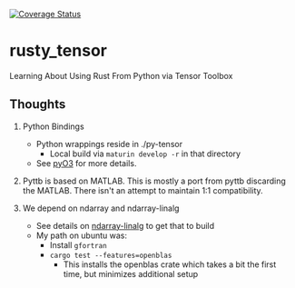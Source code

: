 [![Coverage Status](https://coveralls.io/repos/github/ntjohnson1/rusty_tensor/badge.svg?branch=main)](https://coveralls.io/github/ntjohnson1/rusty_tensor?branch=main)

# rusty_tensor
Learning About Using Rust From Python via Tensor Toolbox

## Thoughts
1. Python Bindings
    * Python wrappings reside in ./py-tensor
        * Local build via `maturin develop -r` in that directory
    * See [pyO3](https://github.com/PyO3/pyo3) for more details.

1. Pyttb is based on MATLAB.
This is mostly a port from pyttb discarding the MATLAB.
There isn't an attempt to maintain 1:1 compatibility.

1. We depend on ndarray and ndarray-linalg
    * See details on [ndarray-linalg](https://github.com/rust-ndarray/ndarray-linalg/blob/master/README.md) to get that to build
    * My path on ubuntu was:
       * Install `gfortran`
       * `cargo test --features=openblas`
          * This installs the openblas crate which takes a bit the first time, but minimizes additional setup
